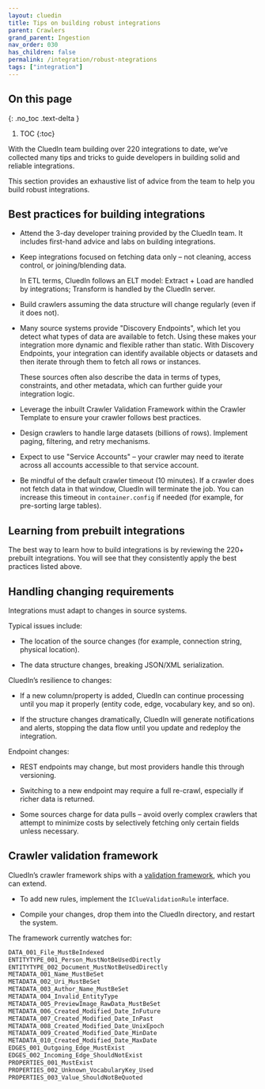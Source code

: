 ```yaml
---
layout: cluedin
title: Tips on building robust integrations
parent: Crawlers
grand_parent: Ingestion
nav_order: 030
has_children: false
permalink: /integration/robust-ntegrations
tags: ["integration"]
---
```

## On this page
{: .no_toc .text-delta }
1. TOC
{:toc}

With the CluedIn team building over 220 integrations to date, we’ve collected many tips and tricks to guide developers in building solid and reliable integrations.

This section provides an exhaustive list of advice from the team to help you build robust integrations.

## Best practices for building integrations

 - Attend the 3-day developer training provided by the CluedIn team. It includes first-hand advice and labs on building integrations.
 
 - Keep integrations focused on fetching data only – not cleaning, access control, or joining/blending data.

    In ETL terms, CluedIn follows an ELT model: Extract + Load are handled by integrations; Transform is handled by the CluedIn server.
 
 - Build crawlers assuming the data structure will change regularly (even if it does not).

 - Many source systems provide "Discovery Endpoints", which let you detect what types of data are available to fetch. Using these makes your integration more dynamic and flexible rather than static. With Discovery Endpoints, your integration can identify available objects or datasets and then iterate through them to fetch all rows or instances.

    These sources often also describe the data in terms of types, constraints, and other metadata, which can further guide your integration logic.

 - Leverage the inbuilt Crawler Validation Framework within the Crawler Template to ensure your crawler follows best practices.

 - Design crawlers to handle large datasets (billions of rows). Implement paging, filtering, and retry mechanisms.

 - Expect to use "Service Accounts" – your crawler may need to iterate across all accounts accessible to that service account.
 
 - Be mindful of the default crawler timeout (10 minutes). If a crawler does not fetch data in that window, CluedIn will terminate the job. You can increase this timeout in `container.config` if needed (for example, for pre-sorting large tables).

## Learning from prebuilt integrations

The best way to learn how to build integrations is by reviewing the 220+ prebuilt integrations. You will see that they consistently apply the best practices listed above.

## Handling changing requirements

Integrations must adapt to changes in source systems.

Typical issues include:

- The location of the source changes (for example, connection string, physical location).

- The data structure changes, breaking JSON/XML serialization.

CluedIn’s resilience to changes:

- If a new column/property is added, CluedIn can continue processing until you map it properly (entity code, edge, vocabulary key, and so on).

- If the structure changes dramatically, CluedIn will generate notifications and alerts, stopping the data flow until you update and redeploy the integration.

Endpoint changes:

- REST endpoints may change, but most providers handle this through versioning.

- Switching to a new endpoint may require a full re-crawl, especially if richer data is returned.

- Some sources charge for data pulls – avoid overly complex crawlers that attempt to minimize costs by selectively fetching only certain fields unless necessary.

## Crawler validation framework

CluedIn’s crawler framework ships with a [validation framework](/crawling/crawler-validation-framework), which you can extend.

- To add new rules, implement the `IClueValidationRule` interface.

- Compile your changes, drop them into the CluedIn directory, and restart the system.

The framework currently watches for:

```csharp
DATA_001_File_MustBeIndexed
ENTITYTYPE_001_Person_MustNotBeUsedDirectly
ENTITYTYPE_002_Document_MustNotBeUsedDirectly
METADATA_001_Name_MustBeSet
METADATA_002_Uri_MustBeSet
METADATA_003_Author_Name_MustBeSet
METADATA_004_Invalid_EntityType
METADATA_005_PreviewImage_RawData_MustBeSet
METADATA_006_Created_Modified_Date_InFuture
METADATA_007_Created_Modified_Date_InPast
METADATA_008_Created_Modified_Date_UnixEpoch
METADATA_009_Created_Modified_Date_MinDate
METADATA_010_Created_Modified_Date_MaxDate
EDGES_001_Outgoing_Edge_MustExist
EDGES_002_Incoming_Edge_ShouldNotExist
PROPERTIES_001_MustExist
PROPERTIES_002_Unknown_VocabularyKey_Used
PROPERTIES_003_Value_ShouldNotBeQuoted
```
